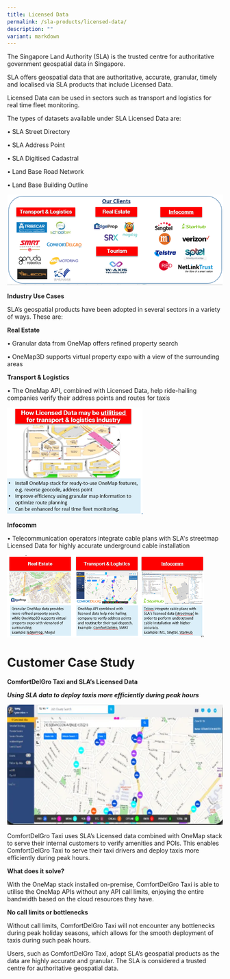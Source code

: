 ```yaml
---
title: Licensed Data
permalink: /sla-products/licensed-data/
description: ""
variant: markdown
---
```

The Singapore Land Authority (SLA) is the trusted centre for authoritative government geospatial data in Singapore. 

SLA offers geospatial data that are authoritative, accurate, granular, timely and localised via SLA products that include Licensed Data. 
 
Licensed Data can be used in sectors such as transport and logistics for real time fleet monitoring. 

The types of datasets available under SLA Licensed Data are: 

• SLA Street Directory

• SLA Address Point

• SLA Digitised Cadastral

• Land Base Road Network

• Land Base Building Outline

![](/images/12.png)

**Industry Use Cases**

SLA’s geospatial products have been adopted in several sectors in a variety of ways. These are:  

**Real Estate**

• Granular data from OneMap offers refined property search

• OneMap3D supports virtual property expo with a view of the surrounding areas 

 
**Transport & Logistics**

• The OneMap API, combined with Licensed Data, help ride-hailing companies verify their address points and routes for taxis

![](/images/13.png)

**Infocomm**

• Telecommunication operators integrate cable plans with SLA's streetmap Licensed Data for highly accurate underground cable installation

![](/images/14.png)


# Customer Case Study

**ComfortDelGro Taxi and SLA’s Licensed Data**  

**_Using SLA data to deploy taxis more efficiently during peak hours_**

![Licensed Data ComfortDelgro Case Study](/images/licensed%20data%20comfortdelgro%20case%20study.PNG)

ComfortDelGro Taxi uses SLA’s Licensed data combined with OneMap stack to serve their internal customers to verify amenities and POIs. This enables ComfortDelGro Taxi to serve their taxi drivers and deploy taxis more efficiently during peak hours.   

  

**What does it solve?**

With the OneMap stack installed on-premise, ComfortDelGro Taxi is able to utilise the OneMap APIs without any API call limits, enjoying the entire bandwidth based on the cloud resources they have. 

  

**No call limits or bottlenecks**

Without call limits, ComfortDelGro Taxi will not encounter any bottlenecks during peak holiday seasons, which allows for the smooth deployment of taxis during such peak hours. 

  

Users, such as ComfortDelGro Taxi, adopt SLA’s geospatial products as the data are highly accurate and granular. The SLA is considered a trusted centre for authoritative geospatial data.